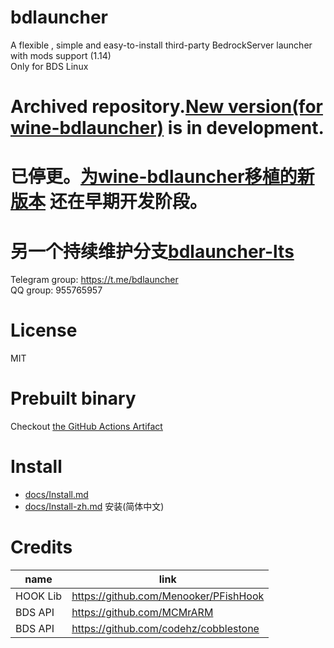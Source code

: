 # bdlauncher
A flexible , simple and easy-to-install third-party BedrockServer launcher with mods support (1.14)<br>
Only for BDS Linux<br>
# Archived repository.[New version(for wine-bdlauncher)](https://github.com/Sysca11/BedrockKit) is in development.
# 已停更。[为wine-bdlauncher移植的新版本](https://github.com/Sysca11/BedrockKit) 还在早期开发阶段。
# 另一个持续维护分支[bdlauncher-lts](https://github.com/ShrBox/bdlauncher-life)
Telegram group: https://t.me/bdlauncher  
QQ group: 955765957  

# License
MIT

# Prebuilt binary
Checkout [the GitHub Actions Artifact](https://github.com/Sysca11/bdlauncher/actions)

# Install

- [docs/Install.md](docs/Install.md)
- [docs/Install-zh.md](docs/Install-zh.md) 安装(简体中文)

# Credits
| name | link |
|  ----|----  |
| HOOK Lib | https://github.com/Menooker/PFishHook |
| BDS API | https://github.com/MCMrARM |
| BDS API | https://github.com/codehz/cobblestone  |
